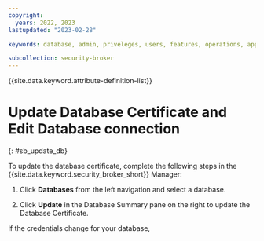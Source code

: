 ```yaml
---
copyright:
  years: 2022, 2023
lastupdated: "2023-02-28"

keywords: database, admin, priveleges, users, features, operations, application

subcollection: security-broker
---
```


{{site.data.keyword.attribute-definition-list}}

# Update Database Certificate and Edit Database connection
{: #sb_update_db}

To update the database certificate, complete the following steps in the {{site.data.keyword.security_broker_short}} Manager:

1. Click **Databases** from the left navigation and select a database.

2. Click **Update** in the Database Summary pane on the right to update the Database Certificate.

If the credentials change for your database,  